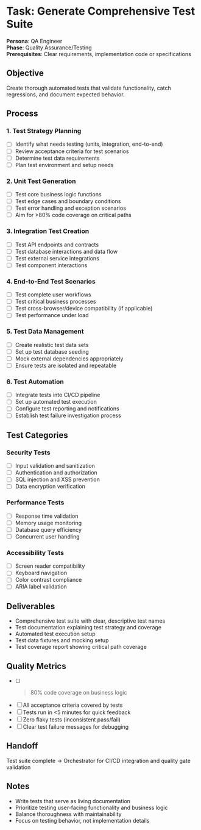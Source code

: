# Task: Generate Comprehensive Test Suite

**Persona**: QA Engineer  
**Phase**: Quality Assurance/Testing  
**Prerequisites**: Clear requirements, implementation code or specifications

## Objective
Create thorough automated tests that validate functionality, catch regressions, and document expected behavior.

## Process

### 1. Test Strategy Planning
- [ ] Identify what needs testing (units, integration, end-to-end)
- [ ] Review acceptance criteria for test scenarios
- [ ] Determine test data requirements
- [ ] Plan test environment and setup needs

### 2. Unit Test Generation
- [ ] Test core business logic functions
- [ ] Test edge cases and boundary conditions
- [ ] Test error handling and exception scenarios
- [ ] Aim for >80% code coverage on critical paths

### 3. Integration Test Creation
- [ ] Test API endpoints and contracts
- [ ] Test database interactions and data flow
- [ ] Test external service integrations
- [ ] Test component interactions

### 4. End-to-End Test Scenarios
- [ ] Test complete user workflows
- [ ] Test critical business processes
- [ ] Test cross-browser/device compatibility (if applicable)
- [ ] Test performance under load

### 5. Test Data Management
- [ ] Create realistic test data sets
- [ ] Set up test database seeding
- [ ] Mock external dependencies appropriately
- [ ] Ensure tests are isolated and repeatable

### 6. Test Automation
- [ ] Integrate tests into CI/CD pipeline
- [ ] Set up automated test execution
- [ ] Configure test reporting and notifications
- [ ] Establish test failure investigation process

## Test Categories

### Security Tests
- [ ] Input validation and sanitization
- [ ] Authentication and authorization
- [ ] SQL injection and XSS prevention
- [ ] Data encryption verification

### Performance Tests
- [ ] Response time validation
- [ ] Memory usage monitoring
- [ ] Database query efficiency
- [ ] Concurrent user handling

### Accessibility Tests
- [ ] Screen reader compatibility
- [ ] Keyboard navigation
- [ ] Color contrast compliance
- [ ] ARIA label validation

## Deliverables
- Comprehensive test suite with clear, descriptive test names
- Test documentation explaining test strategy and coverage
- Automated test execution setup
- Test data fixtures and mocking setup
- Test coverage report showing critical path coverage

## Quality Metrics
- [ ] >80% code coverage on business logic
- [ ] All acceptance criteria covered by tests
- [ ] Tests run in <5 minutes for quick feedback
- [ ] Zero flaky tests (inconsistent pass/fail)
- [ ] Clear test failure messages for debugging

## Handoff
Test suite complete → Orchestrator for CI/CD integration and quality gate validation

## Notes
- Write tests that serve as living documentation
- Prioritize testing user-facing functionality and business logic
- Balance thoroughness with maintainability
- Focus on testing behavior, not implementation details